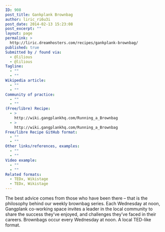 ```yaml
---
ID: 908
post_title: Gankplank Brownbag
author: liric_ri6u3i
post_date: 2014-02-13 15:23:08
post_excerpt: ""
layout: page
permalink: >
  http://liric.dreamhosters.com/recipes/gankplank-brownbag/
published: true
Submitted by / found via:
  - @lilious
  - @lilious
Tagline:
  - ""
  - ""
Wikipedia article:
  - ""
  - ""
Community of practice:
  - ""
  - ""
(Free/libre) Recipe:
  - >
    http://wiki.gangplankhq.com/Running_a_Brownbag
  - >
    http://wiki.gangplankhq.com/Running_a_Brownbag
Free/libre Recipe GitHub format:
  - ""
  - ""
Other links/references, examples:
  - ""
  - ""
Video example:
  - ""
  - ""
Related formats:
  - TEDx, Wikistage
  - TEDx, Wikistage
---
```

The best advice comes from those who have been there – that is the philosophy behind our weekly brownbag series. Each Wednesday at noon, Gangplank co-working space invites a leader in the local community to share the success they’ve enjoyed, and challenges they’ve faced in their careers. Brownbags occur every Wednesday at noon. A local TED-like format.